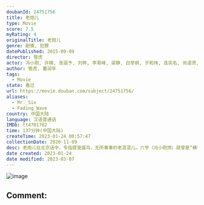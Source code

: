 ```yaml
---
doubanId: 24751756
title: 老炮儿
type: Movie
score: 7.5
myRating: 4
originalTitle: 老炮儿
genre: 剧情, 犯罪
datePublished: 2015-09-09
director: 管虎
actor: 冯小刚, 许晴, 张涵予, 刘桦, 李易峰, 梁静, 白举纲, 于和伟, 连奕名, 尚语贤, 鲁诺, 管宗祥, 尹力, 余皑磊, 宁浩, 江珊, 张译, 郭京飞, 张鲁一, 赵毅, 梁天, 张一山, 王俊凯, 王源, 易烊千玺, 巴图, 陶泽如, 吴谨言, 马元, 马书良, 佟磊, 胡晓光, 姜怡伊, 肖彦博, 王盛, 刘云龙, 杜珺, 庞国昌
author: 管虎, 董润年
tags:
  - Movie
state: 看过
url: https://movie.douban.com/subject/24751756/
aliases:
  - Mr._Six
  - Fading_Wave
country: 中国大陆
language: 汉语普通话
IMDb: tt4701702
time: 137分钟(中国大陆)
createTime: 2023-01-24 00:57:47
collectionDate: 2020-11-09
desc: 老炮儿在北京话中，专指提笼遛鸟，无所事事的老混混儿。六爷（冯小刚饰）就曾是“横行”老北京的老炮儿之一，如今过着悠闲自得的日子，却不想自己的儿子晓波（李易峰饰）被卷入了与“小爷”小飞（吴亦凡饰）...
date created: 2023-01-24
date modified: 2023-03-07
---
```


![image](p2276674912.jpg)

Comment:
---
